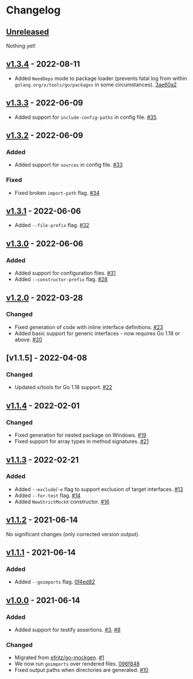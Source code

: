# Changelog

## [Unreleased]

Nothing yet!

## [v1.3.4] - 2022-08-11

- Added `NeedDeps` mode to package loader (prevents fatal log from within `golang.org/x/tools/go/packages` in some circumstances). [3ae60a2](https://github.com/derision-test/go-mockgen/commit/3ae60a20c75f7eb1ae85fc6af66f237f5ee1a04d)

## [v1.3.3] - 2022-06-09

- Added support for `include-config-paths` in config file. [#35](https://github.com/derision-test/go-mockgen/pull/35)

## [v1.3.2] - 2022-06-09

### Added

- Added support for `sources` in config file. [#33](https://github.com/derision-test/go-mockgen/pull/33)

### Fixed

- Fixed broken `import-path` flag. [#34](https://github.com/derision-test/go-mockgen/pull/34)

## [v1.3.1] - 2022-06-06

- Added `--file-prefix` flag. [#32](https://github.com/derision-test/go-mockgen/pull/32)

## [v1.3.0] - 2022-06-06

### Added

- Added support for configuration files. [#31](https://github.com/derision-test/go-mockgen/pull/31)
- Added `--constructor-prefix` flag. [#28](https://github.com/derision-test/go-mockgen/pull/28)

## [v1.2.0] - 2022-03-28

### Changed

- Fixed generation of code with inline interface definitions. [#23](https://github.com/derision-test/go-mockgen/pull/23)
- Added basic support for generic interfaces - now requires Go 1.18 or above. [#20](https://github.com/derision-test/go-mockgen/pull/20)

## [v1.1.5] - 2022-04-08

### Changed

- Updated x/tools for Go 1.18 support. [#22](https://github.com/derision-test/go-mockgen/pull/22)

## [v1.1.4] - 2022-02-01

### Changed

- Fixed generation for nested package on Windows. [#19](https://github.com/derision-test/go-mockgen/pull/19)
- Fixed support for array types in method signatures. [#21](https://github.com/derision-test/go-mockgen/pull/21)

## [v1.1.3] - 2022-02-21

### Added

- Added `--exclude`/`-e` flag to support exclusion of target interfaces. [#13](https://github.com/derision-test/go-mockgen/pull/13)
- Added `--for-test` flag. [#14](https://github.com/derision-test/go-mockgen/pull/14)
- Added `NewStrictMockX` constructor. [#16](https://github.com/derision-test/go-mockgen/pull/16)

## [v1.1.2] - 2021-06-14

No significant changes (only corrected version output).

## [v1.1.1] - 2021-06-14

### Added

- Added `--goimports` flag. [0f4ed82](https://github.com/derision-test/go-mockgen/commit/0f4ed82247eff5446b885c3ea48f48b870a9ee4a)

## [v1.0.0] - 2021-06-14

### Added

- Added support for testify assertions. [#3](https://github.com/derision-test/go-mockgen/pull/3), [#8](https://github.com/derision-test/go-mockgen/pull/8)

### Changed

- Migrated from [efritz/go-mockgen](https://github.com/efritz/go-mockgen). [#1](https://github.com/derision-test/go-mockgen/pull/1)
- We now run `goimports` over rendered files. [096f848](https://github.com/derision-test/go-mockgen/commit/096f848333579e185c8018ff2d17688e4b5f6f27)
- Fixed output paths when directories are generated. [#10](https://github.com/derision-test/go-mockgen/pull/10)

[Unreleased]: https://github.com/derision-test/go-mockgen/compare/v1.3.4...HEAD
[v1.0.0]: https://github.com/derision-test/go-mockgen/releases/tag/v1.0.0
[v1.1.1]: https://github.com/derision-test/go-mockgen/compare/v1.0.0...v1.1.1
[v1.1.2]: https://github.com/derision-test/go-mockgen/compare/v1.1.1...v1.1.2
[v1.1.3]: https://github.com/derision-test/go-mockgen/compare/v1.1.2...v1.1.3
[v1.1.4]: https://github.com/derision-test/go-mockgen/compare/v1.1.3...v1.1.4
[v1.2.0]: https://github.com/derision-test/go-mockgen/compare/v1.1.4...v1.2.0
[v1.3.0]: https://github.com/derision-test/go-mockgen/compare/v1.2.0...v1.3.0
[v1.3.1]: https://github.com/derision-test/go-mockgen/compare/v1.3.0...v1.3.1
[v1.3.2]: https://github.com/derision-test/go-mockgen/compare/v1.3.1...v1.3.2
[v1.3.3]: https://github.com/derision-test/go-mockgen/compare/v1.3.2...v1.3.3
[v1.3.4]: https://github.com/derision-test/go-mockgen/compare/v1.3.3...v1.3.4
